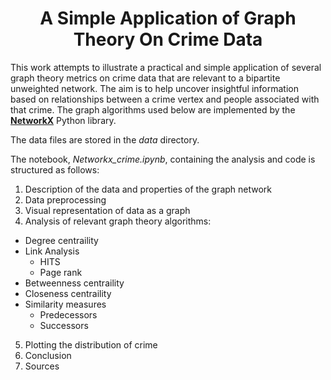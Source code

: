 # <Center> A Simple Application of Graph Theory On Crime Data 

This work attempts to illustrate a practical and simple application of several graph theory metrics on crime data that are relevant to a bipartite unweighted network. The aim is to help uncover insightful information based on relationships between a crime vertex and people associated with that crime. The graph algorithms used below are implemented by the [**NetworkX**](https://networkx.org/) Python library.

The data files are stored in the *data* directory.

The notebook, *Networkx_crime.ipynb*,  containing the analysis and code is structured as follows:
1. Description of the data and properties of the graph network
2. Data preprocessing
3. Visual representation of data as a graph
4. Analysis of relevant graph theory algorithms:
  - Degree centraility
  - Link Analysis
    - HITS
    - Page rank
  - Betweenness centraility
  - Closeness centraility 
  - Similarity measures
    - Predecessors
    - Successors 

5. Plotting the distribution of crime
6. Conclusion
7. Sources


